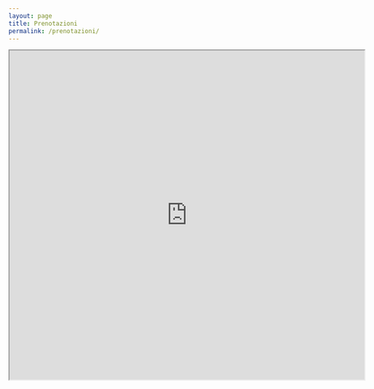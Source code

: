 ```yaml
---
layout: page
title: Prenotazioni
permalink: /prenotazioni/
---
```


<div class="container">
<iframe src="https://docs.google.com/spreadsheets/d/1mZREmI9yreCozm_OOjqLGj48hMJ9ZkT1p288_txUR18/pubhtml?gid=20252287&amp;single=true&amp;widget=true&amp;headers=false" height="650" width="700"></iframe>
</div>

